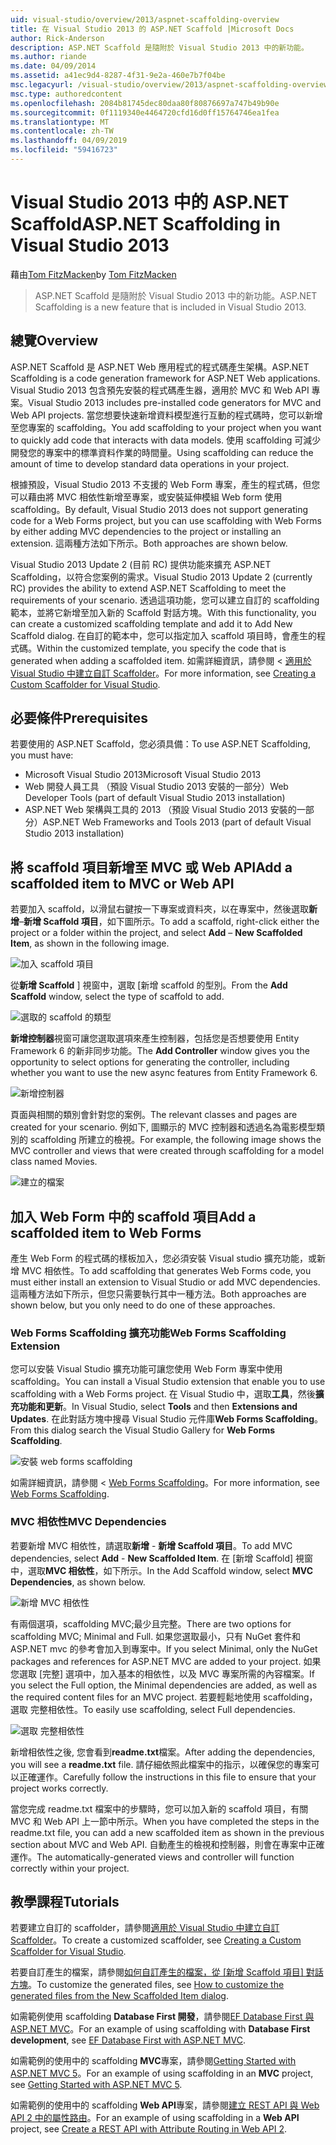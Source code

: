 ```yaml
---
uid: visual-studio/overview/2013/aspnet-scaffolding-overview
title: 在 Visual Studio 2013 的 ASP.NET Scaffold |Microsoft Docs
author: Rick-Anderson
description: ASP.NET Scaffold 是隨附於 Visual Studio 2013 中的新功能。
ms.author: riande
ms.date: 04/09/2014
ms.assetid: a41ec9d4-8287-4f31-9e2a-460e7b7f04be
msc.legacyurl: /visual-studio/overview/2013/aspnet-scaffolding-overview
msc.type: authoredcontent
ms.openlocfilehash: 2084b81745dec80daa80f80876697a747b49b90e
ms.sourcegitcommit: 0f1119340e4464720cfd16d0ff15764746ea1fea
ms.translationtype: MT
ms.contentlocale: zh-TW
ms.lasthandoff: 04/09/2019
ms.locfileid: "59416723"
---
```

# <a name="aspnet-scaffolding-in-visual-studio-2013"></a><span data-ttu-id="d5035-103">Visual Studio 2013 中的 ASP.NET Scaffold</span><span class="sxs-lookup"><span data-stu-id="d5035-103">ASP.NET Scaffolding in Visual Studio 2013</span></span>

<span data-ttu-id="d5035-104">藉由[Tom FitzMacken](https://github.com/tfitzmac)</span><span class="sxs-lookup"><span data-stu-id="d5035-104">by [Tom FitzMacken](https://github.com/tfitzmac)</span></span>

> <span data-ttu-id="d5035-105">ASP.NET Scaffold 是隨附於 Visual Studio 2013 中的新功能。</span><span class="sxs-lookup"><span data-stu-id="d5035-105">ASP.NET Scaffolding is a new feature that is included in Visual Studio 2013.</span></span>


## <a name="overview"></a><span data-ttu-id="d5035-106">總覽</span><span class="sxs-lookup"><span data-stu-id="d5035-106">Overview</span></span>

<span data-ttu-id="d5035-107">ASP.NET Scaffold 是 ASP.NET Web 應用程式的程式碼產生架構。</span><span class="sxs-lookup"><span data-stu-id="d5035-107">ASP.NET Scaffolding is a code generation framework for ASP.NET Web applications.</span></span> <span data-ttu-id="d5035-108">Visual Studio 2013 包含預先安裝的程式碼產生器，適用於 MVC 和 Web API 專案。</span><span class="sxs-lookup"><span data-stu-id="d5035-108">Visual Studio 2013 includes pre-installed code generators for MVC and Web API projects.</span></span> <span data-ttu-id="d5035-109">當您想要快速新增資料模型進行互動的程式碼時，您可以新增至您專案的 scaffolding。</span><span class="sxs-lookup"><span data-stu-id="d5035-109">You add scaffolding to your project when you want to quickly add code that interacts with data models.</span></span> <span data-ttu-id="d5035-110">使用 scaffolding 可減少開發您的專案中的標準資料作業的時間量。</span><span class="sxs-lookup"><span data-stu-id="d5035-110">Using scaffolding can reduce the amount of time to develop standard data operations in your project.</span></span>

<span data-ttu-id="d5035-111">根據預設，Visual Studio 2013 不支援的 Web Form 專案，產生的程式碼，但您可以藉由將 MVC 相依性新增至專案，或安裝延伸模組 Web form 使用 scaffolding。</span><span class="sxs-lookup"><span data-stu-id="d5035-111">By default, Visual Studio 2013 does not support generating code for a Web Forms project, but you can use scaffolding with Web Forms by either adding MVC dependencies to the project or installing an extension.</span></span> <span data-ttu-id="d5035-112">這兩種方法如下所示。</span><span class="sxs-lookup"><span data-stu-id="d5035-112">Both approaches are shown below.</span></span>

<span data-ttu-id="d5035-113">Visual Studio 2013 Update 2 (目前 RC) 提供功能來擴充 ASP.NET Scaffolding，以符合您案例的需求。</span><span class="sxs-lookup"><span data-stu-id="d5035-113">Visual Studio 2013 Update 2 (currently RC) provides the ability to extend ASP.NET Scaffolding to meet the requirements of your scenario.</span></span> <span data-ttu-id="d5035-114">透過這項功能，您可以建立自訂的 scaffolding 範本，並將它新增至加入新的 Scaffold 對話方塊。</span><span class="sxs-lookup"><span data-stu-id="d5035-114">With this functionality, you can create a customized scaffolding template and add it to Add New Scaffold dialog.</span></span> <span data-ttu-id="d5035-115">在自訂的範本中，您可以指定加入 scaffold 項目時，會產生的程式碼。</span><span class="sxs-lookup"><span data-stu-id="d5035-115">Within the customized template, you specify the code that is generated when adding a scaffolded item.</span></span> <span data-ttu-id="d5035-116">如需詳細資訊，請參閱 <<c0> [ 適用於 Visual Studio 中建立自訂 Scaffolder](https://go.microsoft.com/fwlink/p/?LinkId=395029)。</span><span class="sxs-lookup"><span data-stu-id="d5035-116">For more information, see [Creating a Custom Scaffolder for Visual Studio](https://go.microsoft.com/fwlink/p/?LinkId=395029).</span></span>

## <a name="prerequisites"></a><span data-ttu-id="d5035-117">必要條件</span><span class="sxs-lookup"><span data-stu-id="d5035-117">Prerequisites</span></span>

<span data-ttu-id="d5035-118">若要使用的 ASP.NET Scaffold，您必須具備：</span><span class="sxs-lookup"><span data-stu-id="d5035-118">To use ASP.NET Scaffolding, you must have:</span></span>

- <span data-ttu-id="d5035-119">Microsoft Visual Studio 2013</span><span class="sxs-lookup"><span data-stu-id="d5035-119">Microsoft Visual Studio 2013</span></span>
- <span data-ttu-id="d5035-120">Web 開發人員工具 （預設 Visual Studio 2013 安裝的一部分）</span><span class="sxs-lookup"><span data-stu-id="d5035-120">Web Developer Tools (part of default Visual Studio 2013 installation)</span></span>
- <span data-ttu-id="d5035-121">ASP.NET Web 架構與工具的 2013 （預設 Visual Studio 2013 安裝的一部分）</span><span class="sxs-lookup"><span data-stu-id="d5035-121">ASP.NET Web Frameworks and Tools 2013 (part of default Visual Studio 2013 installation)</span></span>

## <a name="add-a-scaffolded-item-to-mvc-or-web-api"></a><span data-ttu-id="d5035-122">將 scaffold 項目新增至 MVC 或 Web API</span><span class="sxs-lookup"><span data-stu-id="d5035-122">Add a scaffolded item to MVC or Web API</span></span>

<span data-ttu-id="d5035-123">若要加入 scaffold，以滑鼠右鍵按一下專案或資料夾，以在專案中，然後選取**新增**–**新增 Scaffold 項目**，如下圖所示。</span><span class="sxs-lookup"><span data-stu-id="d5035-123">To add a scaffold, right-click either the project or a folder within the project, and select **Add** – **New Scaffolded Item**, as shown in the following image.</span></span>

![加入 scaffold 項目](aspnet-scaffolding-overview/_static/image1.png)

<span data-ttu-id="d5035-125">從**新增 Scaffold** ] 視窗中，選取 [新增 scaffold 的型別。</span><span class="sxs-lookup"><span data-stu-id="d5035-125">From the **Add Scaffold** window, select the type of scaffold to add.</span></span>

![選取的 scaffold 的類型](aspnet-scaffolding-overview/_static/image2.png)

<span data-ttu-id="d5035-127">**新增控制器**視窗可讓您選取選項來產生控制器，包括您是否想要使用 Entity Framework 6 的新非同步功能。</span><span class="sxs-lookup"><span data-stu-id="d5035-127">The **Add Controller** window gives you the opportunity to select options for generating the controller, including whether you want to use the new async features from Entity Framework 6.</span></span>

![新增控制器](aspnet-scaffolding-overview/_static/image3.png)

<span data-ttu-id="d5035-129">頁面與相關的類別會針對您的案例。</span><span class="sxs-lookup"><span data-stu-id="d5035-129">The relevant classes and pages are created for your scenario.</span></span> <span data-ttu-id="d5035-130">例如下, 圖顯示的 MVC 控制器和透過名為電影模型類別的 scaffolding 所建立的檢視。</span><span class="sxs-lookup"><span data-stu-id="d5035-130">For example, the following image shows the MVC controller and views that were created through scaffolding for a model class named Movies.</span></span>

![建立的檔案](aspnet-scaffolding-overview/_static/image4.png)

## <a name="add-a-scaffolded-item-to-web-forms"></a><span data-ttu-id="d5035-132">加入 Web Form 中的 scaffold 項目</span><span class="sxs-lookup"><span data-stu-id="d5035-132">Add a scaffolded item to Web Forms</span></span>

<span data-ttu-id="d5035-133">產生 Web Form 的程式碼的樣板加入，您必須安裝 Visual studio 擴充功能，或新增 MVC 相依性。</span><span class="sxs-lookup"><span data-stu-id="d5035-133">To add scaffolding that generates Web Forms code, you must either install an extension to Visual Studio or add MVC dependencies.</span></span> <span data-ttu-id="d5035-134">這兩種方法如下所示，但您只需要執行其中一種方法。</span><span class="sxs-lookup"><span data-stu-id="d5035-134">Both approaches are shown below, but you only need to do one of these approaches.</span></span>

### <a name="web-forms-scaffolding-extension"></a><span data-ttu-id="d5035-135">Web Forms Scaffolding 擴充功能</span><span class="sxs-lookup"><span data-stu-id="d5035-135">Web Forms Scaffolding Extension</span></span>

<span data-ttu-id="d5035-136">您可以安裝 Visual Studio 擴充功能可讓您使用 Web Form 專案中使用 scaffolding。</span><span class="sxs-lookup"><span data-stu-id="d5035-136">You can install a Visual Studio extension that enable you to use scaffolding with a Web Forms project.</span></span> <span data-ttu-id="d5035-137">在 Visual Studio 中，選取**工具**，然後**擴充功能和更新**。</span><span class="sxs-lookup"><span data-stu-id="d5035-137">In Visual Studio, select **Tools** and then **Extensions and Updates**.</span></span> <span data-ttu-id="d5035-138">在此對話方塊中搜尋 Visual Studio 元件庫**Web Forms Scaffolding**。</span><span class="sxs-lookup"><span data-stu-id="d5035-138">From this dialog search the Visual Studio Gallery for **Web Forms Scaffolding**.</span></span>

![安裝 web forms scaffolding](aspnet-scaffolding-overview/_static/image5.png)

<span data-ttu-id="d5035-140">如需詳細資訊，請參閱 < [Web Forms Scaffolding](https://go.microsoft.com/fwlink/p/?LinkId=396478)。</span><span class="sxs-lookup"><span data-stu-id="d5035-140">For more information, see [Web Forms Scaffolding](https://go.microsoft.com/fwlink/p/?LinkId=396478).</span></span>

### <a name="mvc-dependencies"></a><span data-ttu-id="d5035-141">MVC 相依性</span><span class="sxs-lookup"><span data-stu-id="d5035-141">MVC Dependencies</span></span>

<span data-ttu-id="d5035-142">若要新增 MVC 相依性，請選取**新增** - **新增 Scaffold 項目**。</span><span class="sxs-lookup"><span data-stu-id="d5035-142">To add MVC dependencies, select **Add** - **New Scaffolded Item**.</span></span> <span data-ttu-id="d5035-143">在 [新增 Scaffold] 視窗中，選取**MVC 相依性**，如下所示。</span><span class="sxs-lookup"><span data-stu-id="d5035-143">In the Add Scaffold window, select **MVC Dependencies**, as shown below.</span></span>

![新增 MVC 相依性](aspnet-scaffolding-overview/_static/image6.png)

<span data-ttu-id="d5035-145">有兩個選項，scaffolding MVC;最少且完整。</span><span class="sxs-lookup"><span data-stu-id="d5035-145">There are two options for scaffolding MVC; Minimal and Full.</span></span> <span data-ttu-id="d5035-146">如果您選取最小，只有 NuGet 套件和 ASP.NET mvc 的參考會加入到專案中。</span><span class="sxs-lookup"><span data-stu-id="d5035-146">If you select Minimal, only the NuGet packages and references for ASP.NET MVC are added to your project.</span></span> <span data-ttu-id="d5035-147">如果您選取 [完整] 選項中，加入基本的相依性，以及 MVC 專案所需的內容檔案。</span><span class="sxs-lookup"><span data-stu-id="d5035-147">If you select the Full option, the Minimal dependencies are added, as well as the required content files for an MVC project.</span></span> <span data-ttu-id="d5035-148">若要輕鬆地使用 scaffolding，選取 完整相依性。</span><span class="sxs-lookup"><span data-stu-id="d5035-148">To easily use scaffolding, select Full dependencies.</span></span>

![選取 完整相依性](aspnet-scaffolding-overview/_static/image7.png)

<span data-ttu-id="d5035-150">新增相依性之後, 您會看到**readme.txt**檔案。</span><span class="sxs-lookup"><span data-stu-id="d5035-150">After adding the dependencies, you will see a **readme.txt** file.</span></span> <span data-ttu-id="d5035-151">請仔細依照此檔案中的指示，以確保您的專案可以正確運作。</span><span class="sxs-lookup"><span data-stu-id="d5035-151">Carefully follow the instructions in this file to ensure that your project works correctly.</span></span>

<span data-ttu-id="d5035-152">當您完成 readme.txt 檔案中的步驟時，您可以加入新的 scaffold 項目，有關 MVC 和 Web API 上一節中所示。</span><span class="sxs-lookup"><span data-stu-id="d5035-152">When you have completed the steps in the readme.txt file, you can add a new scaffolded item as shown in the previous section about MVC and Web API.</span></span> <span data-ttu-id="d5035-153">自動產生的檢視和控制器，則會在專案中正確運作。</span><span class="sxs-lookup"><span data-stu-id="d5035-153">The automatically-generated views and controller will function correctly within your project.</span></span>

## <a name="tutorials"></a><span data-ttu-id="d5035-154">教學課程</span><span class="sxs-lookup"><span data-stu-id="d5035-154">Tutorials</span></span>

<span data-ttu-id="d5035-155">若要建立自訂的 scaffolder，請參閱[適用於 Visual Studio 中建立自訂 Scaffolder](https://go.microsoft.com/fwlink/p/?LinkId=395029)。</span><span class="sxs-lookup"><span data-stu-id="d5035-155">To create a customized scaffolder, see [Creating a Custom Scaffolder for Visual Studio](https://go.microsoft.com/fwlink/p/?LinkId=395029).</span></span>

<span data-ttu-id="d5035-156">若要自訂產生的檔案，請參閱[如何自訂產生的檔案，從 [新增 Scaffold 項目] 對話方塊](https://blogs.msdn.com/b/webdev/archive/2013/12/26/how-to-customize-the-generated-files-from-the-new-scaffolded-item-dialog.aspx)。</span><span class="sxs-lookup"><span data-stu-id="d5035-156">To customize the generated files, see [How to customize the generated files from the New Scaffolded Item dialog](https://blogs.msdn.com/b/webdev/archive/2013/12/26/how-to-customize-the-generated-files-from-the-new-scaffolded-item-dialog.aspx).</span></span>

<span data-ttu-id="d5035-157">如需範例使用 scaffolding **Database First 開發**，請參閱[EF Database First 與 ASP.NET MVC](../../../mvc/overview/getting-started/database-first-development/setting-up-database.md)。</span><span class="sxs-lookup"><span data-stu-id="d5035-157">For an example of using scaffolding with **Database First development**, see [EF Database First with ASP.NET MVC](../../../mvc/overview/getting-started/database-first-development/setting-up-database.md).</span></span>

<span data-ttu-id="d5035-158">如需範例的使用中的 scaffolding **MVC**專案，請參閱[Getting Started with ASP.NET MVC 5](../../../mvc/overview/getting-started/introduction/getting-started.md)。</span><span class="sxs-lookup"><span data-stu-id="d5035-158">For an example of using scaffolding in an **MVC** project, see [Getting Started with ASP.NET MVC 5](../../../mvc/overview/getting-started/introduction/getting-started.md).</span></span>

<span data-ttu-id="d5035-159">如需範例的使用中的 scaffolding **Web API**專案，請參閱[建立 REST API 與 Web API 2 中的屬性路由](../../../web-api/overview/web-api-routing-and-actions/create-a-rest-api-with-attribute-routing.md)。</span><span class="sxs-lookup"><span data-stu-id="d5035-159">For an example of using scaffolding in a **Web API** project, see [Create a REST API with Attribute Routing in Web API 2](../../../web-api/overview/web-api-routing-and-actions/create-a-rest-api-with-attribute-routing.md).</span></span>
